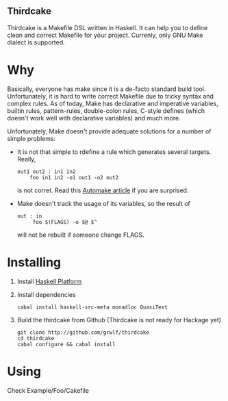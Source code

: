 Thirdcake
---------

Thirdcake is a Makefile DSL written in Haskell. It can help you to define clean
and correct Makefile for your project. Currenly, only GNU Make dialect is
supported.

Why
===

Basically, everyone has make since it is a de-facto standard build tool.
Unfortunately, it is hard to write correct Makefile due to tricky syntax and
complex rules. As of today, Make has declarative and imperative variables,
builtin rules, pattern-rules, double-colon rules, C-style defines (which doesn't
work well with declarative variables) and much more.

Unfortunately, Make doesn't provide adequate solutions for a number of simple
problems:
  
  * It is not that simple to rdefine a rule which generates several targets.
    Really,
        
        out1 out2 : in1 in2
            foo in1 in2 -o1 out1 -o2 out2

    is not corret. Read this [Automake article](http://www.gnu.org/software/automake/manual/html_node/Multiple-Outputs.html#Multiple-Outputs)
    if you are surprised.

  * Make doesn't track the usage of its variables, so the result of

        out : in
             foo $(FLAGS) -o $@ $^

    will not be rebuilt if someone change FLAGS.


Installing
==========

  1. Install [Haskell Platform](http://www.haskell.org/platform/)

  2. Install dependencies
    
         cabal install haskell-src-meta monadloc QuasiText

  3. Build the thirdcake from Github (Thirdcake is not ready for Hackage yet)

         git clone http://github.com/grwlf/thirdcake
         cd thirdcake
         cabal configure && cabal install

Using
=====

Check Example/Foo/Cakefile



